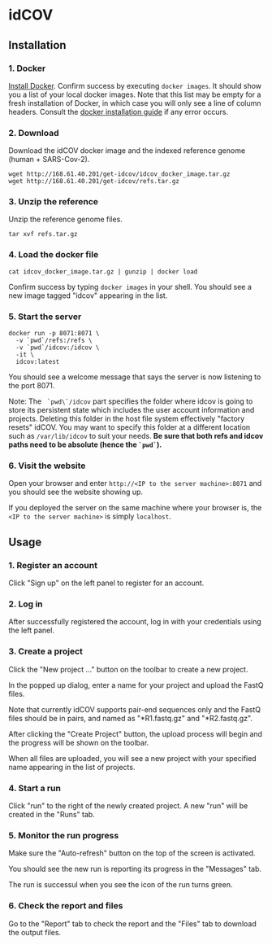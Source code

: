 idCOV
=====

Installation
------------

### 1. Docker

[Install Docker](https://docs.docker.com/get-docker/). Confirm success by
executing `docker images`. It should show you a list of your local docker
images. Note that this list may be empty for a fresh installation of Docker, in
which case you will only see a line of column headers. Consult the [docker
installation guide](https://docs.docker.com/get-docker/) if any error
occurs.

### 2. Download

Download the idCOV docker image and the indexed reference genome (human + SARS-Cov-2).

```
wget http://168.61.40.201/get-idcov/idcov_docker_image.tar.gz
wget http://168.61.40.201/get-idcov/refs.tar.gz
```

### 3. Unzip the reference

Unzip the reference genome files.

```
tar xvf refs.tar.gz
```

### 4. Load the docker file

```
cat idcov_docker_image.tar.gz | gunzip | docker load
```

Confirm success by typing `docker images` in your shell. You should see a new image
tagged "idcov" appearing in the list.

### 5. Start the server

```
docker run -p 8071:8071 \
  -v `pwd`/refs:/refs \
  -v `pwd`/idcov:/idcov \
  -it \
  idcov:latest
```

You should see a welcome message that says the server is now listening to the port 8071.

Note: The `` `pwd\`/idcov`` part specifies the folder where idcov is going to
store its persistent state which includes the user account information and
projects. Deleting this folder in the host file system effectively "factory resets" idCOV.
You may want to specify this folder at a different location such as
`/var/lib/idcov` to suit your needs. **Be sure that both refs and idcov paths need to be
absolute (hence the `` `pwd` ``).**

### 6. Visit the website

Open your browser and enter `http://<IP to the server machine>:8071` and you should see the website showing up.

If you deployed the server on the same machine where your browser is, the `<IP to the server machine>` is simply `localhost`.


Usage
-----

### 1. Register an account

Click "Sign up" on the left panel to register for an account.

### 2. Log in

After successfully registered the account, log in with your credentials using the left panel.

### 3. Create a project

Click the "New project ..." button on the toolbar to create a new project.

In the popped up dialog, enter a name for your project and upload the FastQ files.

Note that currently idCOV supports pair-end sequences only and the FastQ files
should be in pairs, and named as "\*R1.fastq.gz" and "\*R2.fastq.gz".

After clicking the "Create Project" button, the upload process will begin and the progress will be shown on the toolbar.

When all files are uploaded, you will see a new project with your specified name appearing in the list of projects.

### 4. Start a run

Click "run" to the right of the newly created project. A new "run" will be created in the "Runs" tab.

### 5. Monitor the run progress

Make sure the "Auto-refresh" button on the top of the screen is activated.

You should see the new run is reporting its progress in the "Messages" tab.

The run is successul when you see the icon of the run turns green.

### 6. Check the report and files

Go to the "Report" tab to check the report and the "Files" tab to download the output files.
